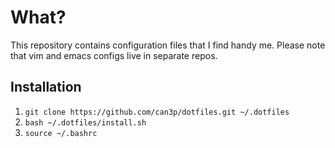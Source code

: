 # What?

This repository contains configuration files that I find handy me. Please
note that vim and emacs configs live in separate repos.

## Installation

1. `git clone https://github.com/can3p/dotfiles.git ~/.dotfiles`
2. `bash ~/.dotfiles/install.sh`
3. `source ~/.bashrc`
